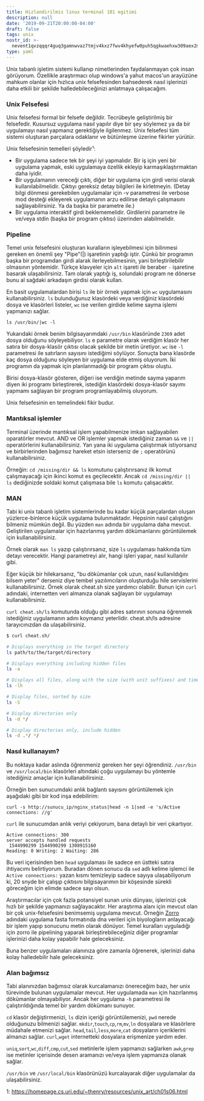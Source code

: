 ```yaml
---
title: Hizlandirilmis linux terminal 101 egitimi
description: null
date: '2019-09-21T20:00:00-04:00'
draft: false
tags: unix
nostr_id: >-
  nevent1qvzqqqr4guq3gamnwvaz7tmjv4kxz7fwv4khyefw0puh5qgkwaehxw309aex2mrp0yhxummnw3ezucnpdejqz9rhwden5te0wfjkccte9ejxzmt4wvhxjmcprpmhxue69uhhyetvv9ujuumwdae8gtnnda3kjctvqyxhwumn8ghj7mn0wvhxcmmvqyt8wumn8ghj7un9d3shjtnswf5k6ctv9ehx2aqppamhxue69uhkummnw3ezumt0d5q3vamnwvaz7tmjv4kxz7fwdehhxtnnda3kjctvqyd8wumn8ghj7ctjw35kxmr9wvhxcctev4erxtnwv4mhxqg7waehxw309akkcuewv94kgetwd9azuetyw5h8gu30dehhxarjqqswupwls8yegmkd8n2ajz0yehvr7pvg5ajnxm0nfwwvz3rm07xlyrgnrle4g
type: yaml
---
```



Unix tabanlı işletim sistemi kullanıp nimetlerinden faydalanmayan çok insan görüyorum. Özellikle araştırmacı olup windows'a yahut macos'un arayüzüne mahkum olanlar için hızlıca unix felsefesinden bahsederek nasıl işlerinizi daha etkili bir şekilde halledebileceğinizi anlatmaya çalışacağım.
<!--more-->
### Unix Felsefesi

Unix felsefesi formal bir felsefe değildir. Tecrübeyle geliştirilmiş bir felsefedir. Kusursuz uygulama nasıl yapılır diye bir şey söylemez ya da bir uygulamayı nasıl yapmanız gerektiğiyle ilgilenmez. Unix felsefesi tüm sistemi oluşturan parçalara odaklanır ve bütünleşme üzerine fikirler yürütür.

Unix felsefesinin temelleri şöyledir¹:

- Bir uygulama sadece tek bir şeyi iyi yapmalıdır. Bir iş için yeni bir uygulama yapmak, eski uygulamaya özellik ekleyip karmaşıklaştırmaktan daha iyidir.
- Bir uygulamanın vereceği çıktı, diğer bir uygulama için girdi verisi olarak kullanılabilmelidir. Çıktıyı gereksiz detay bilgileri ile kirletmeyin. (Detay bilgi dönmesi gerekebilen uygulamalar için -v parametresi ile verbose mod desteği ekleyerek uygulamanın arzu edilirse detaylı çalışmasını sağlayabilirsiniz. Ya da başka bir parametre ile.)
- Bir uygulama interaktif girdi beklememelidir. Girdilerini parametre ile ve/veya stdin (başka bir program çıktısı) üzerinden alabilmelidir.

### Pipeline

Temel unix felsefesini oluşturan kuralların işleyebilmesi için bilinmesi gereken en önemli şey "Pipe"(|) işaretinin yaptığı iştir. Çünkü bir programın başka bir programdan girdi alarak ilerleyebilmesinin, yani birleştirilebilir olmasının yöntemidir. Türkçe klavyeler için `alt` işareti ile beraber `-` işaretine basarak ulaşabilirsiniz. Tam olarak yaptığı iş, solundaki program ne dönerse bunu al sağdaki arkadaşın girdisi olarak kullan.

En basit uygulamalardan birisi `ls` ile bir örnek yapmak için `wc` uygulamasını kullanabilirsiniz. `ls` bulunduğunuz klasördeki veya verdiğiniz klasördeki dosya ve klasörleri listeler, `wc` ise verilen girdide kelime sayma işlemi yapmanızı sağlar. 

`ls /usr/bin/|wc -l`

Yukarıdaki örnek benim bilgisayarımdaki `/usr/bin` klasöründe `2369` adet dosya olduğunu söyleyebiliyor. `ls` e parametre olarak verdiğim klasör her satıra bir dosya-klasör çıktısı olacak şekilde bir metin üretiyor. `wc` ise `-l` parametresi ile satırların sayısını istediğimi söylüyor. Sonuçta bana klasörde kaç dosya olduğunu söyleyen bir uygulama elde etmiş oluyorum. İki programın da yapmak için planlanmadığı bir program çıktısı oluştu.

Birisi dosya-klasör gösteren, diğeri ise verdiğin metinde sayma yaparım diyen iki programı birleştirerek, istediğin klasördeki dosya-klasör sayımı yapmamı sağlayan bir program programlayabilmiş oluyorum.

Unix felsefesinin en temelindeki fikir budur. 

### Mantıksal işlemler

Terminal üzerinde mantıksal işlem yapabilmenize imkan sağlayabilen oparatörler mevcut. AND ve OR işlemler yapmak istediğiniz zaman `&&` ve `||` operatörlerini kullanabilirsiniz. Yan yana iki uygulama çalıştırmak istiyorsanız ve birbirlerinden bağımsız hareket etsin isterseniz de `;` operatörünü kullanabilirsiniz.

Örneğin: `cd /missing/dir && ls` komutunu çalıştırırsanız ilk komut çalışmayacağı için ikinci komut es geçilecektir. Ancak `cd /missing/dir || ls` dediğinizde soldaki komut çalışmasa bile `ls` komutu çalışacaktır.


### MAN

Tabi ki unix tabanlı işletim sistemlerinde bu kadar küçük parçalardan oluşan yüzlerce-binlerce küçük uygulama bulunmaktadır. Hepsinin nasıl çalıştığını bilmeniz mümkün değil. Bu yüzden `man` adında bir uygulama daha mevcut. Geliştirilen uygulamalar için hazırlanmış yardım dökümanlarını görüntülemek için kullanabilirsiniz.

Örnek olarak `man ls` yazıp çalıştırırsanız, size `ls` uygulaması hakkında tüm detayı verecektir. Hangi parametreyi alır, hangi işleri yapar, nasıl kullanılır gibi.

Eğer küçük bir hilekarsanız, "bu dökümanlar çok uzun, nasıl kullanıldığını bilsem yeter" derseniz diye tembel yazılımcıların oluşturduğu hile servislerini kullanabilirsiniz. Örnek olarak cheat.sh size yardımcı olabilir. Bunun için `curl` adındaki, internetten veri almanıza olanak sağlayan bir uygulamayı kullanabilirsiniz.

`curl cheat.sh/ls` komutunda olduğu gibi adres satırının sonuna öğrenmek istediğiniz uygulamanın adını koymanız yeterlidir. cheat.sh/ls adresine tarayıcınızdan da ulaşabilirsiniz.


```bash
$ curl cheat.sh/

# Displays everything in the target directory
ls path/to/the/target/directory

# Displays everything including hidden files
ls -a

# Displays all files, along with the size (with unit suffixes) and timestamp
ls -lh 

# Display files, sorted by size
ls -S

# Display directories only
ls -d */

# Display directories only, include hidden
ls -d .*/ */

```

### Nasıl kullanayım?

Bu noktaya kadar aslında öğrenmeniz gereken her şeyi öğrendiniz. `/usr/bin` ve `/usr/local/bin` klasörleri altındaki çoğu uygulamayı bu yöntemle istediğiniz amaçlar için kullanabilirsiniz. 

Örneğin ben sunucumdaki anlık bağlantı sayısını görüntülemek için aşağıdaki gibi bir kod inşa edebilirim:

`curl -s http://sunucu_ip/nginx_status|head -n 1|sed -e 's/Active connections: //g'`

`curl` ile sunucumdan anlık veriyi çekiyorum, bana detaylı bir veri çıkartıyor.

```
Active connections: 300
server accepts handled requests
 1544990299 1544990299 1308915160
Reading: 0 Writing: 2 Waiting: 286
```

Bu veri içerisinden ben `head` uygulaması ile sadece en üstteki satıra ihtiyacımı belirtiyorum. Buradan dönen sonucu da `sed` adlı kelime işlemci ile `Active connections:` yazan kısmı temizleyip sadece sayıya ulaşabiliyorum ki, 20 snyde bir çalışıp çıktısını bilgisayarımın bir köşesinde sürekli göreceğim için elimde sadece sayı olsun. 


Araştırmacılar için çok fazla potansiyel sunan unix dünyası, işlerinizi çok hızlı bir şekilde yapmanızı sağlayacaktır. Her araştırma alanı için mevcut olan bir çok unix-felsefesini benimsemiş uygulama mevcut. Örneğin [Zorro](https://sourceforge.net/projects/probmask/files/) adındaki uygulama fasta formatında dna verileri için biyologların anlayacağı bir işlem yapıp sonucunu metin olarak dönüyor. Temel kuralları uyguladığı için zorro ile pipelining yaparak birleştirebileceğiniz diğer programlar işlerinizi daha kolay yapabilir hale geleceksiniz. 

Buna benzer uygulamaları alanınıza göre zamanla öğrenerek, işlerinizi daha kolay halledebilir hale geleceksiniz.

### Alan bağımsız

Tabi alanınızdan bağımsız olarak kurcalamanızı önereceğim bazı, her unix türevinde bulunan uygulamalar mevcut. Her uygulamada `man` için hazırlanmış dökümanlar olmayabiliyor. Ancak her uygulama `-h` parametresi ile çalıştırıldığında temel bir yardım dökümanı sunuyor.

`cd` klasör değiştirmenizi, `ls` dizin içeriği görüntülemenizi, `pwd` nerede olduğunuzu bilmenizi sağlar. `mkdir`,`touch`,`cp`,`rm`,`mv`,`ln` dosyalara ve klasörlere müdahale etmenizi sağlar. `head`,`tail`,`less`,`more`,`cat` dosyaların içeriklerini almanızı sağlar. `curl`,`wget` internetteki dosyalara erişmenize yardım eder.

`uniq`,`sort`,`wc`,`diff`,`cmp`,`cut`,`sed` metinlerle işlem yapmanızı sağlarken `awk`,`grep` ise metinler içerisinde desen aramanızı ve/veya işlem yapmanıza olanak sağlar.

`/usr/bin` ve `/usr/local/bin` klasörünüzü kurcalayarak diğer uygulamalar da ulaşabilirsiniz.



1: https://homepage.cs.uri.edu/~thenry/resources/unix_art/ch01s06.html

